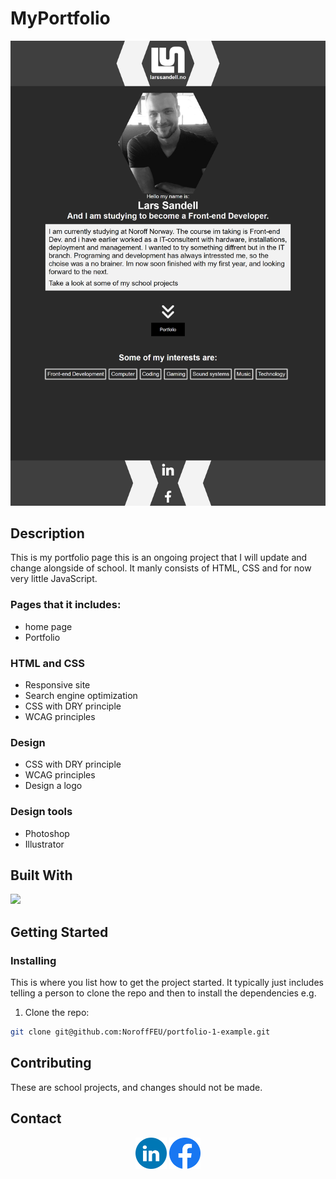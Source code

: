 # MyPortfolio

![image](https://github.com/larssandell/MyPortfolio/blob/main/MyPortfolio.png)

## Description

This is my portfolio page this is an ongoing project that I will update and change alongside of school. 
It manly consists of HTML, CSS and for now very little JavaScript. 


### Pages that it includes:
- home page
- Portfolio

### HTML and CSS

- Responsive site
- Search engine optimization
- CSS with DRY principle
- WCAG principles

### Design
- CSS with DRY principle
- WCAG principles
- Design a logo

### Design tools
- Photoshop
- Illustrator

## Built With

<p>
  <a href="https://skillicons.dev">
    <img src="https://skillicons.dev/icons?i=html,css,js,github,ai,ps,netlify,vscode,figma" />
  </a>
</p>

## Getting Started

### Installing

This is where you list how to get the project started. It typically just includes telling a person to clone the repo and then to install the dependencies e.g.

1. Clone the repo:

```bash
git clone git@github.com:NoroffFEU/portfolio-1-example.git
```

## Contributing

<p>These are school projects, and changes should not be made. </p>

## Contact
 
<div align="center">
<a href="https://www.linkedin.com/in/lars-sandell"><img height="50" src="https://github.com/larssandell/LarsSandell/blob/main/LinkedIN.png?raw=true"></a>
<a href="https://www.facebook.com/BingoPingo"><img height="50" src="https://github.com/larssandell/LarsSandell/blob/main/Facebook.png?raw=true"></a>
</div>

